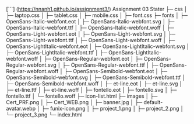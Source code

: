 [```]
(https://nnanh1.github.io/assignment3/)
Assignment 03 Stater
├─ css
│  ├─ laptop.css
│  ├─ tablet.css
│  ├─ mobile.css
│  ├─ font.css
├─ fonts
│  ├─ OpenSans-Italic-webfont.eot
│  ├─ OpenSans-Italic-webfont.svg
│  ├─ OpenSans-Italic-webfont.ttf
│  ├─ OpenSans-Italic-webfont.woff
│  ├─ OpenSans-Light-webfont.eot
│  ├─ OpenSans-Light-webfont.svg
│  ├─ OpenSans-Light-webfont.ttf
│  ├─ OpenSans-Light-webfont.woff
│  ├─ OpenSans-LightItalic-webfont.eot
│  ├─ OpenSans-LightItalic-webfont.svg
│  ├─ OpenSans-LightItalic-webfont.ttf
│  ├─ OpenSans-LightItalic-webfont.woff
│  ├─ OpenSans-Regular-webfont.eot
│  ├─ OpenSans-Regular-webfont.svg
│  ├─ OpenSans-Regular-webfont.ttf
│  ├─ OpenSans-Regular-webfont.woff
│  ├─ OpenSans-Semibold-webfont.eot
│  ├─ OpenSans-Semibold-webfont.svg
│  ├─ OpenSans-Semibold-webfont.ttf
│  ├─ OpenSans-Semibold-webfont.woff
│  ├─ et-line.eot
│  ├─ et-line.svg
│  ├─ et-line.ttf
│  ├─ et-line.woff
│  ├─ fontello.eot
│  ├─ fontello.svg
│  ├─ fontello.ttf
│  └─ fontello.woff
├─ icon-list.html
├─ images
│  ├─ Cert_PRF.png
│  ├─ Cert_WEB.png
│  ├─ banner.jpg
│  ├─ default-avatar.webp
│  ├─ funix-icon.png
│  ├─ project_1.png
│  ├─ project_2.png
│  └─ project_3.png
└─ index.html

```
